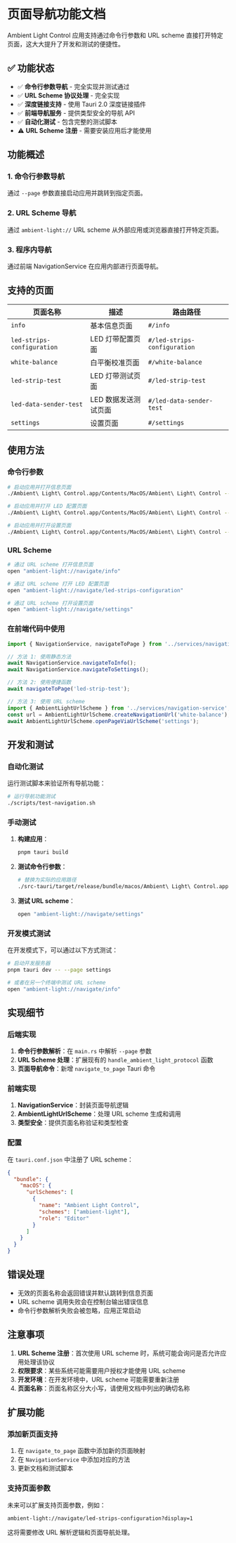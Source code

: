 # 页面导航功能文档

Ambient Light Control 应用支持通过命令行参数和 URL scheme 直接打开特定页面，这大大提升了开发和测试的便捷性。

## ✅ 功能状态

- ✅ **命令行参数导航** - 完全实现并测试通过
- ✅ **URL Scheme 协议处理** - 完全实现
- ✅ **深度链接支持** - 使用 Tauri 2.0 深度链接插件
- ✅ **前端导航服务** - 提供类型安全的导航 API
- ✅ **自动化测试** - 包含完整的测试脚本
- ⚠️ **URL Scheme 注册** - 需要安装应用后才能使用

## 功能概述

### 1. 命令行参数导航
通过 `--page` 参数直接启动应用并跳转到指定页面。

### 2. URL Scheme 导航
通过 `ambient-light://` URL scheme 从外部应用或浏览器直接打开特定页面。

### 3. 程序内导航
通过前端 NavigationService 在应用内部进行页面导航。

## 支持的页面

| 页面名称 | 描述 | 路由路径 |
|---------|------|----------|
| `info` | 基本信息页面 | `#/info` |
| `led-strips-configuration` | LED 灯带配置页面 | `#/led-strips-configuration` |
| `white-balance` | 白平衡校准页面 | `#/white-balance` |
| `led-strip-test` | LED 灯带测试页面 | `#/led-strip-test` |
| `led-data-sender-test` | LED 数据发送测试页面 | `#/led-data-sender-test` |
| `settings` | 设置页面 | `#/settings` |

## 使用方法

### 命令行参数

```bash
# 启动应用并打开信息页面
./Ambient\ Light\ Control.app/Contents/MacOS/Ambient\ Light\ Control --page info

# 启动应用并打开 LED 配置页面
./Ambient\ Light\ Control.app/Contents/MacOS/Ambient\ Light\ Control --page led-strips-configuration

# 启动应用并打开设置页面
./Ambient\ Light\ Control.app/Contents/MacOS/Ambient\ Light\ Control --page settings
```

### URL Scheme

```bash
# 通过 URL scheme 打开信息页面
open "ambient-light://navigate/info"

# 通过 URL scheme 打开 LED 配置页面
open "ambient-light://navigate/led-strips-configuration"

# 通过 URL scheme 打开设置页面
open "ambient-light://navigate/settings"
```

### 在前端代码中使用

```typescript
import { NavigationService, navigateToPage } from '../services/navigation-service';

// 方法 1: 使用静态方法
await NavigationService.navigateToInfo();
await NavigationService.navigateToSettings();

// 方法 2: 使用便捷函数
await navigateToPage('led-strip-test');

// 方法 3: 使用 URL scheme
import { AmbientLightUrlScheme } from '../services/navigation-service';
const url = AmbientLightUrlScheme.createNavigationUrl('white-balance');
await AmbientLightUrlScheme.openPageViaUrlScheme('settings');
```

## 开发和测试

### 自动化测试

运行测试脚本来验证所有导航功能：

```bash
# 运行导航功能测试
./scripts/test-navigation.sh
```

### 手动测试

1. **构建应用**：
   ```bash
   pnpm tauri build
   ```

2. **测试命令行参数**：
   ```bash
   # 替换为实际的应用路径
   ./src-tauri/target/release/bundle/macos/Ambient\ Light\ Control.app/Contents/MacOS/Ambient\ Light\ Control --page info
   ```

3. **测试 URL scheme**：
   ```bash
   open "ambient-light://navigate/settings"
   ```

### 开发模式测试

在开发模式下，可以通过以下方式测试：

```bash
# 启动开发服务器
pnpm tauri dev -- --page settings

# 或者在另一个终端中测试 URL scheme
open "ambient-light://navigate/info"
```

## 实现细节

### 后端实现

1. **命令行参数解析**：在 `main.rs` 中解析 `--page` 参数
2. **URL Scheme 处理**：扩展现有的 `handle_ambient_light_protocol` 函数
3. **页面导航命令**：新增 `navigate_to_page` Tauri 命令

### 前端实现

1. **NavigationService**：封装页面导航逻辑
2. **AmbientLightUrlScheme**：处理 URL scheme 生成和调用
3. **类型安全**：提供页面名称验证和类型检查

### 配置

在 `tauri.conf.json` 中注册了 URL scheme：

```json
{
  "bundle": {
    "macOS": {
      "urlSchemes": [
        {
          "name": "Ambient Light Control",
          "schemes": ["ambient-light"],
          "role": "Editor"
        }
      ]
    }
  }
}
```

## 错误处理

- 无效的页面名称会返回错误并默认跳转到信息页面
- URL scheme 调用失败会在控制台输出错误信息
- 命令行参数解析失败会被忽略，应用正常启动

## 注意事项

1. **URL Scheme 注册**：首次使用 URL scheme 时，系统可能会询问是否允许应用处理该协议
2. **权限要求**：某些系统可能需要用户授权才能使用 URL scheme
3. **开发环境**：在开发环境中，URL scheme 可能需要重新注册
4. **页面名称**：页面名称区分大小写，请使用文档中列出的确切名称

## 扩展功能

### 添加新页面支持

1. 在 `navigate_to_page` 函数中添加新的页面映射
2. 在 `NavigationService` 中添加对应的方法
3. 更新文档和测试脚本

### 支持页面参数

未来可以扩展支持页面参数，例如：
```
ambient-light://navigate/led-strips-configuration?display=1
```

这将需要修改 URL 解析逻辑和页面导航处理。
